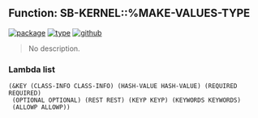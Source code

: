 ## Function: SB-KERNEL::%MAKE-VALUES-TYPE
[![package](https://img.shields.io/badge/Package-SB--KERNEL-5f9ea0.svg?style=social&colorA=999999)](../) [![type](https://img.shields.io/badge/Type-Function-5f9ea0.svg?style=social&colorA=999999)](../#function) [![github](https://img.shields.io/badge/GitHub-View_the_source-5f9ea0.svg?style=social&colorA=999999&logo=github)](https://github.com/sbcl/sbcl/blob/master/src/code/early-type.lisp/) 

> No description.

### Lambda list
```
(&KEY (CLASS-INFO CLASS-INFO) (HASH-VALUE HASH-VALUE) (REQUIRED REQUIRED)
 (OPTIONAL OPTIONAL) (REST REST) (KEYP KEYP) (KEYWORDS KEYWORDS)
 (ALLOWP ALLOWP))
```

